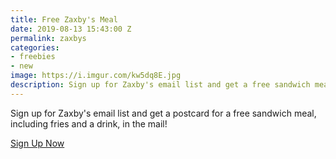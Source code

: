 ```yaml
---
title: Free Zaxby's Meal
date: 2019-08-13 15:43:00 Z
permalink: zaxbys
categories:
- freebies
- new
image: https://i.imgur.com/kw5dq8E.jpg
description: Sign up for Zaxby's email list and get a free sandwich meal
---
```


Sign up for Zaxby's email list and get a postcard for a free sandwich meal, including fries and a drink, in the mail!

[Sign Up Now](http://zaxbys.com)